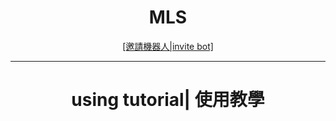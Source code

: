 <p align="center">
    <h1 align="center">
        <b>MLS</b>
    </h1>
</p>

<p align="center">
<a href="https://discord.com/api/oauth2/authorize?client_id=869150235073601537&permissions=8&scope=bot%20applications.commands">[邀請機器人|invite bot]</a>
</p>

---

<p align="center">
<h1 align="center">
    <b>using tutorial| 使用教學</b>
    </h1>
</p>
